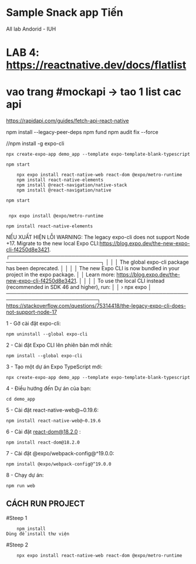 # Sample Snack app Tiến
All lab Andorid - IUH 


# LAB 4: https://reactnative.dev/docs/flatlist


# vao trang #mockapi ->  tao 1 list cac api

https://rapidapi.com/guides/fetch-api-react-native

  npm install --legacy-peer-deps
  npm fund
  npm audit fix --force

  //npm install -g expo-cli
  
  	npx create-expo-app demo_app --template expo-template-blank-typescript
 	 
   	npm start
  
		npx expo install react-native-web react-dom @expo/metro-runtime
		npm install react-native-elements
		npm install @react-navigation/native-stack
		npm install @react-navigation/native
 
  	npm start
  
  
 	 npx expo install @expo/metro-runtime

	npm install react-native-elements




  NẾU XUẤT HIỆN LỖI
  WARNING: The legacy expo-cli does not support Node +17. Migrate to the new local Expo CLI:https://blog.expo.dev/the-new-expo-cli-f4250d8e3421.
┌───────────────────────────────────────────────────────────────────────────┐
│                                                                           │
│   The global expo-cli package has been deprecated.                        │
│                                                                           │
│   The new Expo CLI is now bundled in your project in the expo package.    │
│   Learn more: https://blog.expo.dev/the-new-expo-cli-f4250d8e3421.        │
│                                                                           │
│   To use the local CLI instead (recommended in SDK 46 and higher), run:   │
│   › npx expo <command>                                                    │
───────────────────────────────────────────────────────────────────────────┐                                                         
  https://stackoverflow.com/questions/75314418/the-legacy-expo-cli-does-not-support-node-17
  
  
  
  1 - Gỡ cài đặt expo-cli:


	npm uninstall --global expo-cli


2 - Cài đặt Expo CLI lên phiên bản mới nhất:


	npm install --global expo-cli


3 - Tạo một dự án Expo TypeScript mới:

	npx create-expo-app demo_app --template expo-template-blank-typescript


4 - Điều hướng đến Dự án của bạn:


	cd demo_app


5 - Cài đặt react-native-web@~0.19.6:


	npm install react-native-web@~0.19.6


6 - Cài đặt react-dom@18.2.0 :

	npm install react-dom@18.2.0


7 - Cài đặt @expo/webpack-config@^19.0.0:

	npm install @expo/webpack-config@^19.0.0


8 - Chạy dự án:

	npm run web

 ## CÁCH RUN PROJECT
 	
  #Steep 1	
   	
    	npm install
   	Dùng để install thư viện

 	
  #Steep 2
  
    	npx expo install react-native-web react-dom @expo/metro-runtime

    	
  
  
